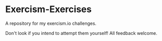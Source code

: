 Exercism-Exercises
==================

A repository for my exercism.io challenges. 

Don't look if you intend to attempt them yourself! All feedback welcome.
